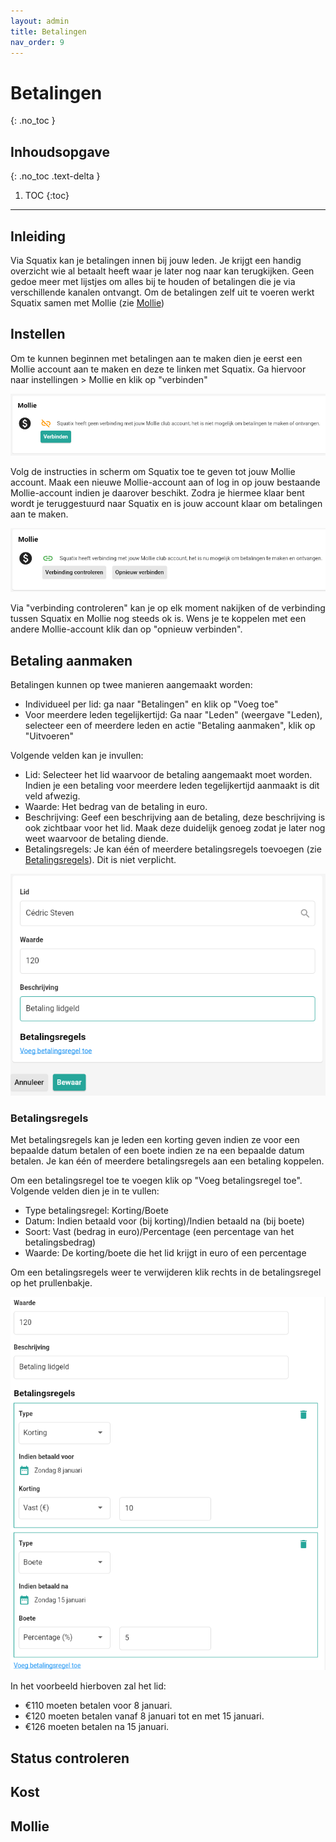 ```yaml
---
layout: admin
title: Betalingen
nav_order: 9
---
```


# Betalingen
{: .no_toc }

## Inhoudsopgave
{: .no_toc .text-delta }

1. TOC
{:toc}

---
## Inleiding
Via Squatix kan je betalingen innen bij jouw leden. Je krijgt een handig overzicht wie al betaalt heeft waar je later nog naar kan terugkijken. Geen gedoe meer met
lijstjes om alles bij te houden of betalingen die je via verschillende kanalen ontvangt. Om de betalingen zelf uit te voeren werkt Squatix samen met Mollie (zie [Mollie](#mollie))

## Instellen
Om te kunnen beginnen met betalingen aan te maken dien je eerst een Mollie account aan te maken en deze te linken met Squatix. Ga hiervoor naar instellingen > Mollie en klik op "verbinden"

![mollie connect](/assets/images/mollie_connect.png)

Volg de instructies in scherm om Squatix toe te geven tot jouw Mollie account. Maak een nieuwe Mollie-account aan of log in op jouw bestaande Mollie-account indien je daarover beschikt. Zodra je
hiermee klaar bent wordt je teruggestuurd naar Squatix en is jouw account klaar om betalingen aan te maken.

![mollie connect success](/assets/images/mollie_connect_done.png)

Via "verbinding controleren" kan je op elk moment nakijken of de verbinding tussen Squatix en Mollie nog steeds ok is. Wens je te koppelen met een andere Mollie-account klik dan op "opnieuw verbinden".

## Betaling aanmaken

Betalingen kunnen op twee manieren aangemaakt worden:

- Individueel per lid: ga naar "Betalingen" en klik op "Voeg toe"
- Voor meerdere leden tegelijkertijd: Ga naar "Leden" (weergave "Leden), selecteer een of meerdere leden en actie "Betaling aanmaken", klik op "Uitvoeren"

Volgende velden kan je invullen:

- Lid: Selecteer het lid waarvoor de betaling aangemaakt moet worden. Indien je een betaling voor meerdere leden tegelijkertijd aanmaakt is dit veld afwezig.
- Waarde: Het bedrag van de betaling in euro.
- Beschrijving: Geef een beschrijving aan de betaling, deze beschrijving is ook zichtbaar voor het lid. Maak deze duidelijk genoeg zodat je later nog weet waarvoor de betaling diende.
- Betalingsregels: Je kan één of meerdere betalingsregels toevoegen (zie [Betalingsregels](#betalingsregels)). Dit is niet verplicht.

![payment example](/assets/images/payment.png)

### Betalingsregels

Met betalingsregels kan je leden een korting geven indien ze voor een bepaalde datum betalen of een boete indien ze na een bepaalde datum betalen. Je kan één of meerdere betalingsregels aan een 
betaling koppelen.

Om een betalingsregel toe te voegen klik op "Voeg betalingsregel toe". Volgende velden dien je in te vullen:

- Type betalingsregel: Korting/Boete
- Datum: Indien betaald voor (bij korting)/Indien betaald na (bij boete)
- Soort: Vast (bedrag in euro)/Percentage (een percentage van het betalingsbedrag)
- Waarde: De korting/boete die het lid krijgt in euro of een percentage

Om een betalingsregels weer te verwijderen klik rechts in de betalingsregel op het prullenbakje.

![payment rules](/assets/images/paymentrules.png)

In het voorbeeld hierboven zal het lid:

- €110 moeten betalen voor 8 januari.
- €120 moeten betalen vanaf 8 januari tot en met 15 januari.
- €126 moeten betalen na 15 januari.

## Status controleren

## Kost

## Mollie